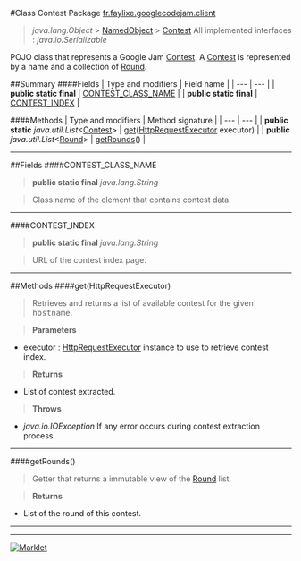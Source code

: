 #Class Contest
Package [fr.faylixe.googlecodejam.client](README.md)<br>

> *java.lang.Object* > [NamedObject](common/NamedObject.md) > [Contest](Contest.md)
All implemented interfaces :
> *java.io.Serializable*

POJO class that represents a Google Jam [Contest](Contest.md).
 A [Contest](Contest.md) is represented by a name and a
 collection of [Round](Round.md).

##Summary
####Fields
| Type and modifiers | Field name |
| --- | --- |
| **public static final** | [CONTEST_CLASS_NAME](#contest_class_name) |
| **public static final** | [CONTEST_INDEX](#contest_index) |

####Methods
| Type and modifiers | Method signature |
| --- | --- |
| **public static** *java.util.List*<[Contest](Contest.md)> | [get](#gethttprequestexecutor)([HttpRequestExecutor](executor/HttpRequestExecutor.md) executor) |
| **public** *java.util.List*<[Round](Round.md)> | [getRounds](#getrounds)() |

---


##Fields
####CONTEST_CLASS_NAME
> **public static final** *java.lang.String*

> Class name of the element that contains contest data.

---

####CONTEST_INDEX
> **public static final** *java.lang.String*

> URL of the contest index page.

---


##Methods
####get(HttpRequestExecutor)
> Retrieves and returns a list of available
 contest for the given <tt>hostname</tt>.

> **Parameters**
* executor : [HttpRequestExecutor](executor/HttpRequestExecutor.md) instance to use to retrieve contest index.

> **Returns**
* List of contest extracted.

> **Throws**
* *java.io.IOException* If any error occurs during contest extraction process.


---

####getRounds()
> Getter that returns a immutable view
 of the [Round](Round.md) list.

> **Returns**
* List of the round of this contest.


---

---

[![Marklet](https://img.shields.io/badge/Generated%20by-Marklet-green.svg)](https://github.com/Faylixe/marklet)